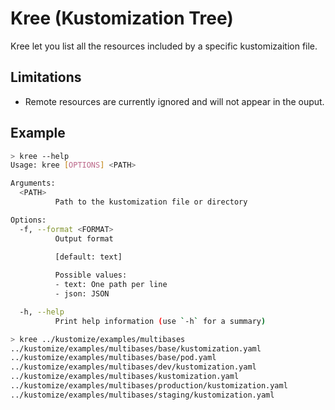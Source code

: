 # Kree (Kustomization Tree)

Kree let you list all the resources included by a specific kustomizaition file.

## Limitations

  - Remote resources are currently ignored and will not appear in the ouput.

## Example

```bash
> kree --help
Usage: kree [OPTIONS] <PATH>

Arguments:
  <PATH>
          Path to the kustomization file or directory

Options:
  -f, --format <FORMAT>
          Output format
          
          [default: text]

          Possible values:
          - text: One path per line
          - json: JSON

  -h, --help
          Print help information (use `-h` for a summary)
```
```bash
> kree ../kustomize/examples/multibases
../kustomize/examples/multibases/base/kustomization.yaml
../kustomize/examples/multibases/base/pod.yaml
../kustomize/examples/multibases/dev/kustomization.yaml
../kustomize/examples/multibases/kustomization.yaml
../kustomize/examples/multibases/production/kustomization.yaml
../kustomize/examples/multibases/staging/kustomization.yaml
```

